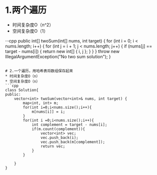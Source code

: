 # 1.两个遍历
* 时间复杂度O（n^2）
* 空间复杂度O（1）

···cpp
public int[] twoSum(int[] nums, int target) {
    for (int i = 0; i < nums.length; i++) {
        for (int j = i + 1; j < nums.length; j++) {
            if (nums[j] == target - nums[i]) {
                return new int[] { i, j };
            }
        }
    }
    throw new IllegalArgumentException("No two sum solution");
}
```

# 2.一个遍历，用哈希表将数组保存起来
* 时间复杂度O（n）
* 空间复杂度O（n）
```cpp
class Solution{
public:
	vector<int> twoSum(vector<int>& nums, int target) {
		map<int, int> m;
		for(int i=0;i<nums.size();i++){
			m[nums[i]] = i;
		}
		for(int i =0;i<nums.size();i++){
			int complement = target - nums[i];
			if(m.count(complement)){
				vector<int> vec;
				vec.push_back(i);
				vec.push_back(m[complement]);
				return vec;
			}
		}
	
	}
}
```
